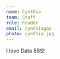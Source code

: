 ```yaml
---
name: Cynthia
team: Staff
role: Reader
email: cynthiagao
photo: cynthia.jpg
---
```


I love Data 88S!
